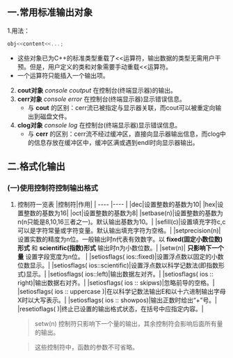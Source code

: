 ## 一.常用标准输出对象
1.用法：
```c++
obj<<content<<...;
```
+	这些对象已为C++的标准类型重载了<<运算符，输出数据的类型无需用户干预。但是，用户定义的类和对象需要手动重载<<运算符。
+	一个运算符只能插入一个输出项。

2.	**cout对象** *console coutput* 在控制台(终端显示器)的输出。
3.	**cerr对象** *console error* 在控制台(终端显示器)显示错误信息。
	+	与 **cout** 的区别：cerr流已被指定与显示器关联，而cout可以被重定向输出到磁盘文件。
4.	**clog对象** *console log* 在控制台(终端显示器)显示错误信息。
    +	与 **cerr** 的区别：cerr流不经过缓冲区，直接向显示器输出信息，而clog中的信息存放在缓冲区中，缓冲区满或遇到endl时向显示器输出。
## 二.格式化输出
### (一)使用控制符控制输出格式
1.	控制符一览表
	|控制符|作用|
	| ----  |---- |
	|dec|设置整数的基数为10|
	|hex|设置整数的基数为16|
	|oct|设置整数的基数为8|
	|setbase(n)|设置整数的基数为n(n只能是8,10,16三者之一)。默认输出基数为10。|
	|sefill(c)|设置填充字符c,c可以是字符常量或字符变量。默认输出填充字符为空格。|
	|setprecision(n)|设置实数的精度为n位。一般输出时n代表有效数字。以 **fixed(固定小数位数)形式** 和 **scientific(指数)形式** 输出时n为小数位数。|
	|setw(n)| **只影响下一个量** 设置字段宽度为n位。 |
	|setiosflags( ios::fixed)|设置浮点数以固定的小数位数显示。|
	|setiosflags( ios::scientific)|设置浮点数以科学记数法(即指数形式)显示。|
	|setiosflags( ios::left)|输出数据左对齐。|
	|setiosflags( ios :: right)|输出数据右对齐。|
	|setiosflags( ios :: skipws)|忽略前导的空格。|
	|setiosflags( ios :: uppercase )|在以科学记数法输出E和以十六进制输出字母X时以大写表示。|
	|setiosflags( ios :: showpos)|输出正数时给出“+”号。|
	|resetioflags( )|终止已设置的输出格式状态，在括号中应指定内容。|

	>setw(n) 控制符只影响下一个量的输出，其余控制符会影响后面所有量的输出。
	
	>这些控制符中，函数的参数不可省略。